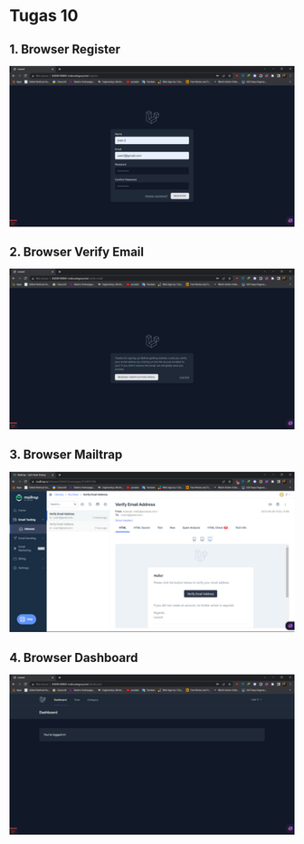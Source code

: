 # Tugas 10  

## 1. Browser Register
![Alt text](screenshot/tugas10/register.png)
## 2. Browser Verify Email
![Alt text](screenshot/tugas10/verify.png)
## 3. Browser Mailtrap
![Alt text](screenshot/tugas10/mailtrap.png)
## 4. Browser Dashboard
![Alt text](screenshot/tugas10/dashboard.png)